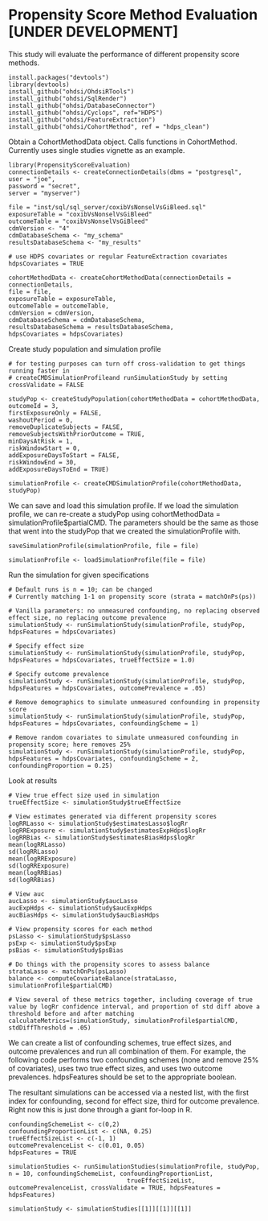 Propensity Score Method Evaluation [UNDER DEVELOPMENT]
=======================================================

This study will evaluate the performance of different propensity score
methods.

```{r}
install.packages("devtools")
library(devtools)
install_github("ohdsi/OhdsiRTools")
install_github("ohdsi/SqlRender")
install_github("ohdsi/DatabaseConnector")
install_github("ohdsi/Cyclops", ref="HDPS")
install_github("ohdsi/FeatureExtraction")
install_github("ohdsi/CohortMethod", ref = "hdps_clean")
```

Obtain a CohortMethodData object. Calls functions in CohortMethod.
Currently uses single studies vignette as an example.

```{r}
library(PropensityScoreEvaluation)
connectionDetails <- createConnectionDetails(dbms = "postgresql",
user = "joe",
password = "secret",
server = "myserver")

file = "inst/sql/sql_server/coxibVsNonselVsGiBleed.sql"
exposureTable = "coxibVsNonselVsGiBleed"
outcomeTable = "coxibVsNonselVsGiBleed"
cdmVersion <- "4"
cdmDatabaseSchema <- "my_schema"
resultsDatabaseSchema <- "my_results"

# use HDPS covariates or regular FeatureExtraction covariates
hdpsCovariates = TRUE

cohortMethodData <- createCohortMethodData(connectionDetails = connectionDetails,
file = file,
exposureTable = exposureTable,
outcomeTable = outcomeTable,
cdmVersion = cdmVersion,
cdmDatabaseSchema = cdmDatabaseSchema,
resultsDatabaseSchema = resultsDatabaseSchema,
hdpsCovariates = hdpsCovariates)
```
Create study population and simulation profile

```{r}
# for testing purposes can turn off cross-validation to get things running faster in 
# createCMDSimulationProfileand runSimulationStudy by setting crossValidate = FALSE

studyPop <- createStudyPopulation(cohortMethodData = cohortMethodData,
outcomeId = 3,
firstExposureOnly = FALSE,
washoutPeriod = 0,
removeDuplicateSubjects = FALSE,
removeSubjectsWithPriorOutcome = TRUE,
minDaysAtRisk = 1,
riskWindowStart = 0,
addExposureDaysToStart = FALSE,
riskWindowEnd = 30,
addExposureDaysToEnd = TRUE)

simulationProfile <- createCMDSimulationProfile(cohortMethodData, studyPop)
```

We can save and load this simulation profile. If we load the simulation profile, we can re-create a studyPop using cohortMethodData = simulationProfile$partialCMD. The parameters should be the same as those that went into the studyPop that we created the simulationProfile with.

```{r}
saveSimulationProfile(simulationProfile, file = file)

simulationProfile <- loadSimulationProfile(file = file)
```

Run the simulation for given specifications

```{r}
# Default runs is n = 10; can be changed
# Currently matching 1-1 on propensity score (strata = matchOnPs(ps))

# Vanilla parameters: no unmeasured confounding, no replacing observed effect size, no replacing outcome prevalence
simulationStudy <- runSimulationStudy(simulationProfile, studyPop, hdpsFeatures = hdpsCovariates)

# Specify effect size
simulationStudy <- runSimulationStudy(simulationProfile, studyPop, hdpsFeatures = hdpsCovariates, trueEffectSize = 1.0)

# Specify outcome prevalence
simulationStudy <- runSimulationStudy(simulationProfile, studyPop, hdpsFeatures = hdpsCovariates, outcomePrevalence = .05)

# Remove demographics to simulate unmeasured confounding in propensity score
simulationStudy <- runSimulationStudy(simulationProfile, studyPop, hdpsFeatures = hdpsCovariates, confoundingScheme = 1)

# Remove random covariates to simulate unmeasured confounding in propensity score; here removes 25%
simulationStudy <- runSimulationStudy(simulationProfile, studyPop, hdpsFeatures = hdpsCovariates, confoundingScheme = 2, confoundingProportion = 0.25)

```

Look at results

```{r}
# View true effect size used in simulation
trueEffectSize <- simulationStudy$trueEffectSize

# View estimates generated via different propensity scores
logRRLasso <- simulationStudy$estimatesLasso$logRr
logRRExposure <- simulationStudy$estimatesExpHdps$logRr
logRRBias <- simulationStudy$estimatesBiasHdps$logRr
mean(logRRLasso)
sd(logRRLasso)
mean(logRRExposure)
sd(logRRExposure)
mean(logRRBias)
sd(logRRBias)

# View auc
aucLasso <- simulationStudy$aucLasso
aucExpHdps <- simulationStudy$aucExpHdps
aucBiasHdps <- simulationStudy$aucBiasHdps

# View propensity scores for each method
psLasso <- simulationStudy$psLasso
psExp <- simulationStudy$psExp
psBias <- simulationStudy$psBias

# Do things with the propensity scores to assess balance
strataLasso <- matchOnPs(psLasso)
balance <- computeCovariateBalance(strataLasso, simulationProfile$partialCMD)

# View several of these metrics together, including coverage of true value by logRr confidence interval, and proportion of std diff above a threshold before and after matching
calculateMetrics=(simulationStudy, simulationProfile$partialCMD, stdDiffThreshold = .05)
```

We can create a list of confounding schemes, true effect sizes, and outcome prevalences and run all combination of them. For example, the following code performs two confounding schemes (none and remove 25% of covariates), uses two true effect sizes, and uses two outcome prevalences. hdpsFeatures should be set to the appropriate boolean.

The resultant simulations can be accessed via a nested list, with the first index for confounding, second for effect size, third for outcome prevalence. Right now this is just done through a giant for-loop in R.

```{r}
confoundingSchemeList <- c(0,2)
confoundingProportionList <- c(NA, 0.25)
trueEffectSizeList <- c(-1, 1)
outcomePrevalenceList <- c(0.01, 0.05)
hdpsFeatures = TRUE

simulationStudies <- runSimulationStudies(simulationProfile, studyPop, n = 10, confoundingSchemeList, confoundingProportionList,
                                 trueEffectSizeList, outcomePrevalenceList, crossValidate = TRUE, hdpsFeatures = hdpsFeatures)

simulationStudy <- simulationStudies[[1]][[1]][[1]]
```